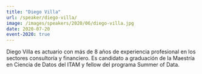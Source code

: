 ```yaml
---
title: "Diego Villa"
url: /speaker/diego-villa/
image: /images/speakers/2020/06/diego-villa.jpg
date: 2020-07-20
event-2020: true
---
```


Diego Villa es actuario con más de 8 años de experiencia profesional en los sectores consultoría y financiero. Es candidato a graduación de la Maestría en Ciencia de Datos del ITAM y fellow del programa Summer of Data.